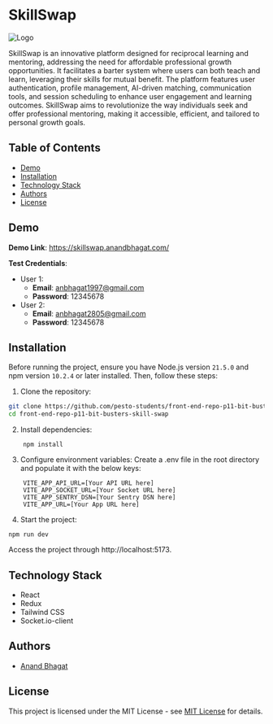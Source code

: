 # SkillSwap 
![Logo](https://skillswapbucket.s3.ap-south-1.amazonaws.com/assets/skillswap_logo_icon.png)

SkillSwap is an innovative platform designed for reciprocal learning and mentoring, addressing the need for affordable professional growth opportunities. It facilitates a barter system where users can both teach and learn, leveraging their skills for mutual benefit. The platform features user authentication, profile management, AI-driven matching, communication tools, and session scheduling to enhance user engagement and learning outcomes. SkillSwap aims to revolutionize the way individuals seek and offer professional mentoring, making it accessible, efficient, and tailored to personal growth goals.

## Table of Contents
- [Demo](#demo)
- [Installation](#installation)
- [Technology Stack](#technology-stack)
- [Authors](#authors)
- [License](#license)

## Demo
**Demo Link**: https://skillswap.anandbhagat.com/

**Test Credentials**:
- User 1:
    - **Email**: anbhagat1997@gmail.com
    - **Password**: 12345678    
- User 2:
    - **Email**: anbhagat2805@gmail.com
    - **Password**: 12345678

## Installation

Before running the project, ensure you have Node.js version `21.5.0` and npm version `10.2.4` or later installed. Then, follow these steps:

1. Clone the repository:
```bash
git clone https://github.com/pesto-students/front-end-repo-p11-bit-busters-skill-swap.git
cd front-end-repo-p11-bit-busters-skill-swap
```

2. Install dependencies:
```
    npm install
```

3. Configure environment variables:
Create a .env file in the root directory and populate it with the below keys:
```
    VITE_APP_API_URL=[Your API URL here]
    VITE_APP_SOCKET_URL=[Your Socket URL here]
    VITE_APP_SENTRY_DSN=[Your Sentry DSN here]
    VITE_APP_URL=[Your App URL here]
```

4. Start the project:
```
npm run dev
```
Access the project through http://localhost:5173.


## Technology Stack
- React
- Redux
- Tailwind CSS
- Socket.io-client


## Authors
- [Anand Bhagat](https://anandbhagat.com/)

## License

This project is licensed under the MIT License - see [MIT License](https://opensource.org/licenses/MIT) for details.